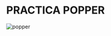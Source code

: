 <h1>PRACTICA POPPER</h1>

![popper](https://user-images.githubusercontent.com/99617862/217679386-bc97e316-74bf-41a8-8cbd-db63d46caa9a.jpg)
